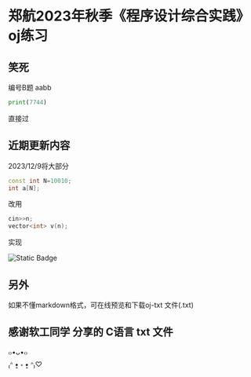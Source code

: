 
# 郑航2023年秋季《程序设计综合实践》oj练习

## 笑死  

编号B题 aabb
```python
print(7744)
```
直接过  

## 近期更新内容
2023/12/9将大部分  

```c++
const int N=10010;
int a[N];
```

改用

```c++
cin>>n;
vector<int> v(n);
```
实现

![Static Badge](https://img.shields.io/badge/%E6%8E%A8%E8%8D%90%E5%B7%A5%E5%85%B7-%E5%B0%8F%E7%86%8A%E7%8C%ABc%2B%2B-brightgreen)          
 
##  另外

如果不懂markdown格式，可在线预览和下载oj-txt 文件(.txt)

## 感谢软工同学 分享的 C语言 txt 文件

๐•ᴗ•๐  
₍ᐢ •͈ ༝ •͈ ᐢ₎♡  
  





